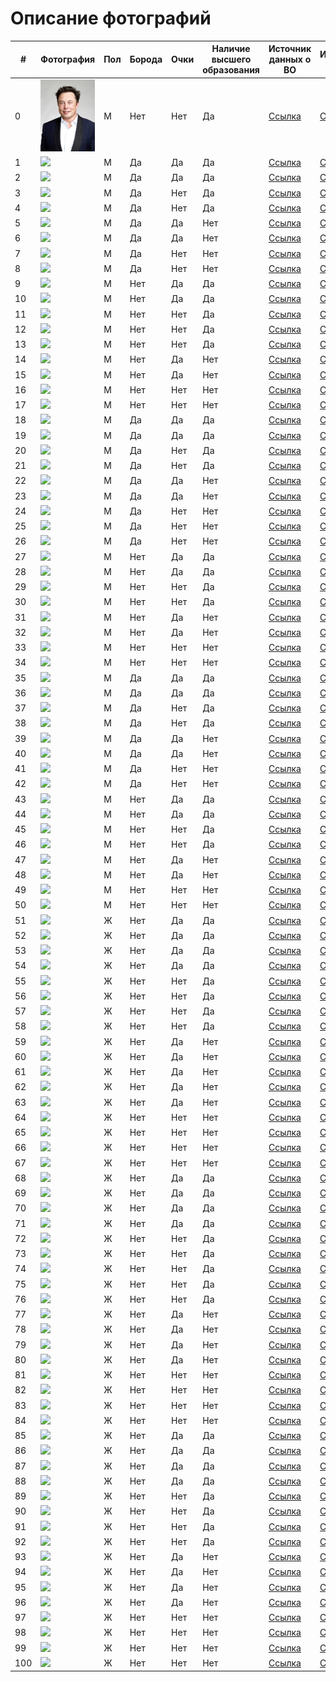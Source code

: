 # Описание фотографий


| # | Фотография | Пол | Борода | Очки | Наличие высшего образования | Источник данных о ВО | Источник фото |
|---|---|---|---|---|---|---|---|
| 0 |![](/Elon_Musk.jpg) | M | Нет | Нет | Да | [Ссылка](https://ru.wikipedia.org/wiki/%D0%9C%D0%B0%D1%81%D0%BA,_%D0%98%D0%BB%D0%BE%D0%BD) | [Ссылка](https://ru.wikipedia.org/wiki/%D0%9C%D0%B0%D1%81%D0%BA,_%D0%98%D0%BB%D0%BE%D0%BD) | 
| 1 |![](/1_Christopher_Catesby_Harington.jpg) | M | Да | Да | Да | [Ссылка](https://en.wikipedia.org/wiki/Kit_Harington) | [Ссылка](https://www.bustle.com/articles/33139-an-andy-samberg-kit-harington-hbo-sports-mockumentary-about-tennis-yes-please) |
| 2 |![](/2_Sean_William_McLoughlin.jpg) | M | Да | Да | Да | [Ссылка](https://en.wikipedia.org/wiki/Jacksepticeye) | [Ссылка](https://www.pinterest.com/pin/856598791599617749/) |
| 3 |![](/3_Joseph_Tetsuro_Bizinger.jpg) | M | Да | Нет | Да | [Ссылка](https://en.wikipedia.org/wiki/The_Anime_Man) | [Ссылка](https://www.mycast.io/talent/joey-bizinger) |
| 4 |![](/4_Joseph_Matthew_Alwyn.jpg) | M | Да | Нет | Да | [Ссылка](https://en.wikipedia.org/wiki/Joe_Alwyn) | [Ссылка](https://m.aceshowbiz.com/events/joe%20alwyn/joe-alwyn-bfi-62nd-london-film-festival-01.html) |
| 5 |![](/5_Mark_Edward_Fischbach.jpg) | M | Да | Да | Нет | [Ссылка](https://en.wikipedia.org/wiki/Markiplier) | [Ссылка](https://uk.sports.yahoo.com/news/youtube-star-markiplier-signs-wme-exclusive-202946076.html?guccounter=1&guce_referrer=aHR0cHM6Ly93d3cuZ29vZ2xlLnJ1Lw&guce_referrer_sig=AQAAAABiIPT9c_skjXBX5EtqB12hIS10TiSHyBW99RnMYnZOLVxSx9-Il00l_oAlx3bSKjNf3-_1AHciKEFvTTJ0Bl0O0VnJzy2z4oaFQETXR82pw8rV_CJmUwhI6Mj5MsFO0bBJTS3r7eFm6hgNePysePcnSCmEQYtB5WK22uu5vIzI) |
| 6 |![](/6_Edward_Christopher_Sheeran.jpg) | M | Да | Да | Нет | [Ссылка](https://en.wikipedia.org/wiki/Ed_Sheeran) | [Ссылка](https://informkenya.com/post/ed-sheeran-and-wife-cherry-announce-birth-of-daughter-lyra) |
| 7 |![](/7_Felix_Arvid_Ulf_Kjellberg.jpg) | M | Да | Нет | Нет | [Ссылка](https://en.wikipedia.org/wiki/PewDiePie) | [Ссылка](https://www.listennotes.com/it/podcasts/tech-intrigued-tech-intrigued-7l3hUiq5PBH/) |
| 8 |![](/8_Zac_Efron.jpg) | M | Да | Нет | Нет | [Ссылка](https://en.wikipedia.org/wiki/Zac_Efron) | [Ссылка](https://www.pinterest.co.uk/pin/ok--544865254916678577/) |
| 9 |![](/9_Andrew_Russell_Garfield.jpg) | M | Нет | Да | Да | [Ссылка](https://en.wikipedia.org/wiki/Andrew_Garfield) | [Ссылка](https://www.pinterest.com/pin/440438038559254248/) |
| 10 |![](/10_Daniel_Sharman.jpg) | M | Нет | Да | Да | [Ссылка](https://en.wikipedia.org/wiki/Daniel_Sharman) | [Ссылка](https://dualstyleblog.com/tag/after-movies/) |
| 11 |![](/11_Robert_Cornelius_Murphy.jpg) | M | Нет | Нет | Да | [Ссылка](https://en.wikipedia.org/wiki/Bobby_Murphy) | [Ссылка](https://worthpedia.com/bobby-murphy/) |
| 12 |![](/12_Jeremy_Wang.jpg) | M | Нет | Нет | Да | [Ссылка](https://en.wikipedia.org/wiki/Disguised_Toast) | [Ссылка](https://en.wikipedia.org/wiki/Disguised_Toast) |
| 13 |![](/13_Garnt_Maneetapho.jpg) | M | Нет | Нет | Да | [Ссылка](https://en.wikipedia.org/wiki/Gigguk) | [Ссылка](https://wikiodin.com/where-does-youtuber-gigguk-live-girlfriend-net-worth-wiki/) |
| 14 |![](/14_Daniel_Radcliffe.jpg) | M | Нет | Да | Нет | [Ссылка](https://en.wikipedia.org/wiki/Daniel_Radcliffe) | [Ссылка](https://poltronanerd.com.br/filmes/daniel-radcliffe-revela-seu-filme-de-harry-potter-favorito-126042/amp) |
| 15 |![](/15_Tom_Holland.jpg) | M | Нет | Да | Нет | [Ссылка](https://en.wikipedia.org/wiki/Tom_Holland) | [Ссылка](https://blinkoptic.com/2022/03/22/tom-holland-and-his-famous-eyeglasses/) |
| 16 |![](/16_Vitalik_Buterin.jpg) | M | Нет | Нет | Нет | [Ссылка](https://en.wikipedia.org/wiki/Vitalik_Buterin) | [Ссылка](https://signal.nfx.com/investors/vitalik-buterin) |
| 17 |![](/17_Rupert_Alexander_Lloyd_Grint.jpg) | M | Нет | Нет | Нет | [Ссылка](https://en.wikipedia.org/wiki/Rupert_Grint) | [Ссылка](https://www.bbc.com/news/entertainment-arts-37163406) |
| 18 |![](/18_Robert_Downey_Jr.jpg) | M | Да | Да | Да | [Ссылка](https://en.wikipedia.org/wiki/Robert_Downey_Jr.) | [Ссылка](https://www.pinterest.com/pin/775533998312710466/) |
| 19 |![](/19_Michael_David_Stevens.jpg) | M | Да | Да | Да | [Ссылка](https://en.wikipedia.org/wiki/Michael_Stevens_(educator)) | [Ссылка](https://www.geni.com/people/Michael-Stevens/6000000027327774832) |
| 20 |![](/20_Derek_Muller.jpg) | M | Да | Нет | Да | [Ссылка](https://en.wikipedia.org/wiki/Derek_Muller) | [Ссылка](https://everyfad.com/person/derek-muller) |
| 21 |![](/21_James_Christian_Kimmel.jpg) | M | Да | Нет | Да | [Ссылка](https://en.wikipedia.org/wiki/Jimmy_Kimmel) | [Ссылка](https://millionaire.fandom.com/wiki/Jimmy_Kimmel) |
| 22 |![](/22_Johnny_Depp.jpg) | M | Да | Да | Нет | [Ссылка](https://en.wikipedia.org/wiki/Johnny_Depp) | [Ссылка](https://www.pinterest.com/pin/372391462920718342/) |
| 23 |![](/23_Edward_Regan_Murphy.jpg) | M | Да | Да | Нет | [Ссылка](https://en.wikipedia.org/wiki/Eddie_Murphy) | [Ссылка](https://en.wikipedia.org/wiki/Eddie_Murphy) |
| 24 |![](/24_Keanu_Reeves.jpg) | M | Да | Нет | Нет | [Ссылка](https://en.wikipedia.org/wiki/Keanu_Reeves) | [Ссылка](https://matrix.fandom.com/wiki/Keanu_Reeves) |
| 25 |![](/25_Will_Smith.jpg) | M | Да | Нет | Нет | [Ссылка](https://en.wikipedia.org/wiki/Will_Smith) | [Ссылка](https://krot.info/muzhchiny/17719-uill-smit-57-foto.html) |
| 26 |![](/26_Chris_Hemsworth.jpg) | M | Да | Нет | Нет | [Ссылка](https://en.wikipedia.org/wiki/Chris_Hemsworth) | [Ссылка](https://www.instyle.com/news/chris-hemsworth-miracle-greatest-day-life-basketball) |
| 27 |![](/27_Louis_Sebastian_Theroux.jpg) | M | Нет | Да | Да | [Ссылка](https://en.wikipedia.org/wiki/Louis_Theroux) | [Ссылка](https://www.nme.com/news/nme-merch-presents-louis-theroux-special-2011150) |
| 28 |![](/28_Rainn_Percival_Dietrich_Wilson.jpg) | M | Нет | Да | Да | [Ссылка](https://en.wikipedia.org/wiki/Rainn_Wilson) | [Ссылка](https://www.kinomania.ru/people/822814) |
| 29 |![](/29_Dwayne_Douglas_Johnson.jpg) | M | Нет | Нет | Да | [Ссылка](https://en.wikipedia.org/wiki/Dwayne_Johnson) | [Ссылка](https://www.nme.com/news/film/the-rock-hints-at-dc-comics-project-for-2014-578341) |
| 30 |![](/30_Todd_Howard.jpg) | M | Нет | Нет | Да | [Ссылка](https://en.wikipedia.org/wiki/Todd_Howard) | [Ссылка](https://en.wikipedia.org/wiki/Todd_Howard) |
| 31 |![](/31_Hideo_Kojima.jpg) | M | Нет | Да | Нет | [Ссылка](https://en.wikipedia.org/wiki/Hideo_Kojima) | [Ссылка](https://www.eurogamer.net/konami-blocked-hideo-kojima-from-attending-the-game-awards) |
| 32 |![](/32_John_Carmack.jpg) | M | Нет | Да | Нет | [Ссылка](https://en.wikipedia.org/wiki/John_Carmack) | [Ссылка](https://www.pinterest.ru/pin/1407443612416885/) |
| 33 |![](/33_Tom_Cruise.jpg) | M | Нет | Нет | Нет | [Ссылка](https://en.wikipedia.org/wiki/Tom_Cruise) | [Ссылка](https://www.pinterest.ru/pin/525232375282399441/) |
| 34 |![](/34_James_Thomas_Fallon.jpg) | M | Нет | Нет | Нет | [Ссылка](https://en.wikipedia.org/wiki/Jimmy_Fallon) | [Ссылка](https://www.pinterest.com/pin/46936021106852930/) |
| 35 |![](/35_Hayao_Miyazaki.jpg) | M | Да | Да | Да | [Ссылка](https://en.wikipedia.org/wiki/Hayao_Miyazaki) | [Ссылка](https://otakukart.com/hayao-miyazaki-back-from-retirement-for-another-movie/) |
| 36 |![](/36_Michael_Wayne_Godwin.jpg) | M | Да | Да | Да | [Ссылка](https://en.wikipedia.org/wiki/Mike_Godwin) | [Ссылка](https://wikireality.ru/wiki/Майк_Годвин) |
| 37 |![](/37_Neil_deGrasse_Tyson.jpg) | M | Да | Нет | Да | [Ссылка](https://en.wikipedia.org/wiki/Neil_deGrasse_Tyson) | [Ссылка](https://studyinternational.com/news/neil-degrasse-tyson-holiday-gift-guide-2020/) |
| 38 |![](/38_Grigori_Yakovlevich_Perelman.jpg) | M | Да | Нет | Да | [Ссылка](https://en.wikipedia.org/wiki/Grigori_Perelman) | [Ссылка](https://en.wikipedia.org/wiki/Grigori_Perelman) |
| 39 |![](/39_Gabe_Logan_Newell.jpg) | M | Да | Да | Нет | [Ссылка](https://en.wikipedia.org/wiki/Gabe_Newell) | [Ссылка](https://www.roadtovr.com/gabe-newell-expects-wireless-room-scale-to-be-an-integrated-feature/) |
| 40 |![](/40_Peter_Handke.jpg) | M | Да | Да | Нет | [Ссылка](https://en.wikipedia.org/wiki/Peter_Handke) | [Ссылка](https://en.wikipedia.org/wiki/Peter_Handke) |
| 41 |![](/41_Steve_Harvey.jpg) | M | Да | Нет | Нет | [Ссылка](https://en.wikipedia.org/wiki/Steve_Harvey) | [Ссылка](https://en.wikipedia.org/wiki/Steve_Harvey) |
| 42 |![](/42_Stephen_Gary_Wozniak.jpg) | M | Да | Нет | Нет | [Ссылка](https://en.wikipedia.org/wiki/Steve_Wozniak) | [Ссылка](https://biografii.net/znamenitosti/stiv-vozniak.html) |
| 43 |![](/43_Samuel_Leroy_Jackson.jpg) | M | Нет | Да | Да | [Ссылка](https://en.wikipedia.org/wiki/Samuel_L._Jackson) | [Ссылка](http://almode.ru/stars/16031-sjemjujel-dzhekson-50-foto.html) |
| 44 |![](/44_Benoit_Mandelbrot.jpg) | M | Нет | Да | Да | [Ссылка](https://en.wikipedia.org/wiki/Benoit_Mandelbrot) | [Ссылка](https://www.pinterest.ru/pin/322711129533202096/) |
| 45 |![](/45_Arnold_Schwarzenegger.jpg) | M | Нет | Нет | Да | [Ссылка](https://en.wikipedia.org/wiki/Arnold_Schwarzenegger) | [Ссылка](https://www.closerweekly.com/posts/arnold-schwarzenegger-talks-divorce-says-his-kids-can-have-any-job-as-long-as-they-re-passionate-61776/) |
| 46 |![](/46_Richard_Dawkins.jpg) | M | Нет | Нет | Да | [Ссылка](https://en.wikipedia.org/wiki/Richard_Dawkins) | [Ссылка](https://en.wikipedia.org/wiki/Richard_Dawkins) |
| 47 |![](/47_Daniel_Michael_DeVito_Jr.jpg) | M | Нет | Да | Нет | [Ссылка](https://en.wikipedia.org/wiki/Danny_DeVito) | [Ссылка](https://www.pinterest.com/pin/130111876723902757/) |
| 48 |![](/48_Bill_Gates.jpg) | M | Нет | Да | Нет | [Ссылка](https://en.wikipedia.org/wiki/Bill_Gates) | [Ссылка](https://news.softpedia.com/news/Bill-Gates-Will-Be-the-Next-Microsoft-CEO-Sort-Of-419055.shtml) |
| 49 |![](/49_Jack_Nicholson.jpg) | M | Нет | Нет | Нет | [Ссылка](https://en.wikipedia.org/wiki/Jack_Nicholson) | [Ссылка](https://www.radiocreative.com/voice-overs/celebrity-voice-impressions/jack-nicholson/) |
| 50 |![](/50_Jeremy_Clarkson.jpg) | M | Нет | Нет | Нет | [Ссылка](https://en.wikipedia.org/wiki/Jeremy_Clarkson) | [Ссылка](https://divo.best/dzheremi-klarkson.html) |
| 51 |![](/51_Elizabeth_Bruenig.jpg) | Ж | Нет | Да | Да | [Ссылка](https://en.wikipedia.org/wiki/Elizabeth_Bruenig) | [Ссылка](https://www.anamariecox.com/with-friends-like-these/2019/8/21/apocalyptic-safe-spaces-with-elizabeth-bruenig) |
| 52 |![](/52_Jacqueline_Wernimont.jpg) | Ж | Нет | Да | Да | [Ссылка](https://en.wikipedia.org/wiki/Jacqueline_Wernimont) | [Ссылка](https://items.ssrc.org/author/jacqueline-wernimont/) |
| 53 |![](/53_Ella_Rose_Emhoff.jpg) | Ж | Нет | Да | Да | [Ссылка](https://en.wikipedia.org/wiki/Ella_Emhoff) | [Ссылка](https://www.independent.co.uk/news/ella-emhoff-makes-runway-debut-and-yes-shes-in-a-coat-designers-designers-coat-coat-kamala-harris-b1804278.html) |
| 54 |![](/54_Kaitlan_Collins.jpg) | Ж | Нет | Да | Да | [Ссылка](https://en.wikipedia.org/wiki/Kaitlan_Collins) | [Ссылка](https://www.nytimes.com/2019/02/20/business/media/sarah-isgur-flores-cnn.html) |
| 55 |![](/55_Emma_Charlotte_Duerre_Watson.jpg) | Ж | Нет | Нет | Да | [Ссылка](https://en.wikipedia.org/wiki/Emma_Watson) | [Ссылка](https://en.wikipedia.org/wiki/Emma_Watson) |
| 56 |![](/56_Malala_Yousafzai.jpg) | Ж | Нет | Нет | Да | [Ссылка](https://en.wikipedia.org/wiki/Malala_Yousafzai) | [Ссылка](https://www.peoples.ru/state/citizen/malala_yousafzai/history.html) |
| 57 |![](/57_Anastasia_Kostyantynivna_Prikhodko.jpg) | Ж | Нет | Нет | Да | [Ссылка](https://en.wikipedia.org/wiki/Anastasia_Prikhodko) | [Ссылка](https://en.wikipedia.org/wiki/Anastasia_Prikhodko) |
| 58 |![](/58_Sierra_Dawn_Hull.jpg) | Ж | Нет | Нет | Да | [Ссылка](https://en.wikipedia.org/wiki/Sierra_Hull) | [Ссылка](https://alchetron.com/Sierra-Hull) |
| 59 |![](/59_Hailee_Steinfeld.jpg) | Ж | Нет | Да | Нет | [Ссылка](https://en.wikipedia.org/wiki/Hailee_Steinfeld) | [Ссылка](https://browsecat.net/celebrities/hailee-steinfeld-hd-actress-2021-wallpapers) |
| 60 |![](/60_Margot_Elise_Robbie.jpg) | Ж | Нет | Да | Нет | [Ссылка](https://en.wikipedia.org/wiki/Margot_Robbie) | [Ссылка](https://www.pinterest.com/pin/385620786854424141) |
| 61 |![](/61_Kristen_Jaymes_Stewart.jpg) | Ж | Нет | Да | Нет | [Ссылка](https://en.wikipedia.org/wiki/Kristen_Stewart) | [Ссылка](https://uhd.name/1392-kristen-stjuart-49-foto.html) |
| 62 |![](/62_Hannah_Dakota_Fanning.jpg) | Ж | Нет | Да | Нет | [Ссылка](https://en.wikipedia.org/wiki/Dakota_Fanning) | [Ссылка](https://www.pinterest.com/pin/702280135657620970/) |
| 63 |![](/63_Sydney_Bernice_Sweeney.jpg) | Ж | Нет | Да | Нет | [Ссылка](https://en.wikipedia.org/wiki/Sydney_Sweeney) | [Ссылка](https://www.pinterest.com/pin/664984701213342955/) |
| 64 |![](/64_Jennifer_Shrader_Lawrence.jpg) | Ж | Нет | Нет | Нет | [Ссылка](https://en.wikipedia.org/wiki/Jennifer_Lawrence) | [Ссылка](https://www.pinterest.com/pin/152066924893978605/) |
| 65 |![](/65_Zendaya_Maree_Stoermer_Coleman.jpg) | Ж | Нет | Нет | Нет | [Ссылка](https://en.wikipedia.org/wiki/Zendaya) | [Ссылка](https://en.wikipedia.org/wiki/Zendaya) |
| 66 |![](/66_Selena_Marie_Gomez.jpg) | Ж | Нет | Нет | Нет | [Ссылка](https://en.wikipedia.org/wiki/Selena_Gomez) | [Ссылка](https://www.pinterest.com/pin/87398048999728488/) |
| 67 |![](/67_Chloe_Grace_Moretz.jpg) | Ж | Нет | Нет | Нет | [Ссылка](https://en.wikipedia.org/wiki/Chloë_Grace_Moretz) | [Ссылка](https://familypedia.fandom.com/wiki/Chloë_Grace_Moretz_(1997)) |
| 68 |![](/68_Abigail_Pierrepont_Johnson.jpg) | Ж | Нет | Да | Да | [Ссылка](https://en.wikipedia.org/wiki/Abigail_Johnson) | [Ссылка](https://www.foxbusiness.com/lifestyle/what-is-abigail-johnsons-net-worth) |
| 69 |![](/69_Savannah_Clark_Guthrie.jpg) | Ж | Нет | Да | Да | [Ссылка](https://en.wikipedia.org/wiki/Savannah_Guthrie) | [Ссылка](https://www.hellomagazine.com/film/20220111130581/why-has-savannah-guthrie-left-today-show-studios-covid-19/) |
| 70 |![](/70_Lisa_Kennedy_Montgomery.jpg) | Ж | Нет | Да | Да | [Ссылка](https://en.wikipedia.org/wiki/Kennedy_(commentator)) | [Ссылка](https://onmilwaukee.com/articles/kennedymilwaukee) |
| 71 |![](/71_Dana_Lynn_Loesch.jpg) | Ж | Нет | Да | Да | [Ссылка](https://en.wikipedia.org/wiki/Dana_Loesch) | [Ссылка](https://www.listal.com/viewimage/8100405) |
| 72 |![](/72_Kamala_Devi_Harris.jpg) | Ж | Нет | Нет | Да | [Ссылка](https://en.wikipedia.org/wiki/Kamala_Harris) | [Ссылка](https://en.wikipedia.org/wiki/Kamala_Harris) |
| 73 |![](/73_Julie_Terese_Sweet.jpg) | Ж | Нет | Нет | Да | [Ссылка](https://en.wikipedia.org/wiki/Julie_Sweet) | [Ссылка](https://factboyz.com/julie-sweet-biography-age-net-worth/) |
| 74 |![](/74_Susan_Diane_Wojcicki.jpg) | Ж | Нет | Нет | Да | [Ссылка](https://en.wikipedia.org/wiki/Susan_Wojcicki) | [Ссылка](https://en.wikipedia.org/wiki/Susan_Wojcicki) |
| 75 |![](/75_Amanda_Louise_Holden.jpg) | Ж | Нет | Нет | Да | [Ссылка](https://en.wikipedia.org/wiki/Amanda_Holden) | [Ссылка](https://www.thefamouspeople.com/profiles/amanda-holden-9806.php) |
| 76 |![](/76_Nicolle_Wallace.jpg) | Ж | Нет | Нет | Да | [Ссылка](https://en.wikipedia.org/wiki/Nicolle_Wallace) | [Ссылка](https://www.msnbc.com/deadline-white-house/nicolle-wallace-biography-n1157571) |
| 77 |![](/77_Scarlett_Ingrid_Johansson.jpg) | Ж | Нет | Да | Нет | [Ссылка](https://en.wikipedia.org/wiki/Scarlett_Johansson) | [Ссылка](https://www.pinterest.com.au/pin/385057836860431001/) |
| 78 |![](/78_Jennifer_Joanna_Aniston.jpg) | Ж | Нет | Да | Нет | [Ссылка](https://en.wikipedia.org/wiki/Jennifer_Aniston) | [Ссылка](https://www.pinterest.ru/pin/544020829979556104/) |
| 79 |![](/79_Julia_Fiona_Roberts.jpg) | Ж | Нет | Да | Нет | [Ссылка](https://en.wikipedia.org/wiki/Julia_Roberts) | [Ссылка](http://almode.ru/stars/27043-dzhulija-roberts-66-foto.html) |
| 80 |![](/80_Kate_Elizabeth_Winslet.jpg) | Ж | Нет | Да | Нет | [Ссылка](https://en.wikipedia.org/wiki/Kate_Winslet) | [Ссылка](https://www.thecut.com/2016/02/glasses-oscars-patricia-arquette-kate-winslet.html) |
| 81 |![](/81_Caroline_Louise_Flack.jpg) | Ж | Нет | Нет | Нет | [Ссылка](https://en.wikipedia.org/wiki/Caroline_Flack) | [Ссылка](https://www.walesonline.co.uk/lifestyle/showbiz/caroline-flack-inquest-died-court-18718174) |
| 82 |![](/82_Lisa_Tamsin_Faulkner.jpg) | Ж | Нет | Нет | Нет | [Ссылка](https://en.wikipedia.org/wiki/Lisa_Faulkner) | [Ссылка](https://www.express.co.uk/life-style/life/959433/lisa-faulkner-weekend-john-torode-brookside-dangerfield-indian-takeaway-board-games) |
| 83 |![](/83_Angelina_Jolie.jpg) | Ж | Нет | Нет | Нет | [Ссылка](https://en.wikipedia.org/wiki/Angelina_Jolie) | [Ссылка](https://en.wikipedia.org/wiki/Angelina_Jolie) |
| 84 |![](/84_Charlize_Theron.jpg) | Ж | Нет | Нет | Нет | [Ссылка](https://en.wikipedia.org/wiki/Charlize_Theron) | [Ссылка](https://in.pinterest.com/pin/497507090083150876/) |
| 85 |![](/85_Tsai_Ing-wen.jpg) | Ж | Нет | Да | Да | [Ссылка](https://en.wikipedia.org/wiki/Tsai_Ing-wen) | [Ссылка](https://en.wikipedia.org/wiki/Tsai_Ing-wen) |
| 86 |![](/86_Christine_Madeleine_Odette_Lagarde.jpg) | Ж | Нет | Да | Да | [Ссылка](https://en.wikipedia.org/wiki/Christine_Lagarde) | [Ссылка](https://www.ekapija.com/en/news/2678684/christine-lagarde-officially-takes-up-duty-as-president-of-the-european-central) |
| 87 |![](/87_Oprah_Gail_Winfrey.jpg) | Ж | Нет | Да | Да | [Ссылка](https://en.wikipedia.org/wiki/Oprah_Winfrey) | [Ссылка](https://www.findhealthtips.com/oprah-winfrey-weight-loss/?utm_source=feedburner&utm_medium=feed&utm_campaign=Feed%3A+findhealthtips+%28Find+Health+Tips%29) |
| 88 |![](/88_Gayle_King.jpg) | Ж | Нет | Да | Да | [Ссылка](https://en.wikipedia.org/wiki/Gayle_King) | [Ссылка](https://www.nickiswift.com/385604/what-gayle-king-had-to-say-about-william-and-harry-during-prince-philips-funeral/) |
| 89 |![](/89_Ursula_Gertrud_von_der_Leyen.jpg) | Ж | Нет | Нет | Да | [Ссылка](https://en.wikipedia.org/wiki/Ursula_von_der_Leyen) | [Ссылка](https://euobserver.com/agenda/145439) |
| 90 |![](/90_Angela_Dorothea_Merkel.jpg) | Ж | Нет | Нет | Да | [Ссылка](https://en.wikipedia.org/wiki/Angela_Merkel) | [Ссылка](https://en.wikipedia.org/wiki/Angela_Merkel) |
| 91 |![](/91_Theresa_Mary_May.jpg) | Ж | Нет | Нет | Да | [Ссылка](https://en.wikipedia.org/wiki/Theresa_May) | [Ссылка](https://zen.yandex.ru/media/fingazeta/tereza-mei-ne-otkajetsia-ot-svoego-plana-po-brexit-5b8e3588cebe0c00ab8c9ed1) |
| 92 |![](/92_Dilma_Vana_Rousseff.jpg) | Ж | Нет | Нет | Да | [Ссылка](https://en.wikipedia.org/wiki/Dilma_Rousseff) | [Ссылка](https://en.wikipedia.org/wiki/Dilma_Rousseff) |
| 93 |![](/93_Diane_Hall_Keaton.jpg) | Ж | Нет | Да | Нет | [Ссылка](https://en.wikipedia.org/wiki/Diane_Keaton) | [Ссылка](https://zabavniks.com/foto/14474-foto-dajan-kiton) |
| 94 |![](/94_Catherine_Fabienne_Dorleac.jpg) | Ж | Нет | Да | Нет | [Ссылка](https://en.wikipedia.org/wiki/Catherine_Deneuve) | [Ссылка](https://www.zimbio.com/photos/Catherine+Deneuve/Ql40jokYEth/Maison+Louis+Vuitton+Roma+Etoile+Cocktail) |
| 95 |![](/95_Sophia_Loren.jpg) | Ж | Нет | Да | Нет | [Ссылка](https://en.wikipedia.org/wiki/Sophia_Loren) | [Ссылка](https://pinetworth.com/sophia-loren/) |
| 96 |![](/96_Amy_Louise_Sedaris.jpg) | Ж | Нет | Да | Нет | [Ссылка](https://en.wikipedia.org/wiki/Amy_Sedaris) | [Ссылка](https://www.zimbio.com/photos/Amy+Sedaris/C9TMi2Mczf0/Adam+Selman+Front+Row+September+2016+MADE) |
| 97 |![](/97_Sharon_Rachel_Osbourne.jpg) | Ж | Нет | Нет | Нет | [Ссылка](https://en.wikipedia.org/wiki/Sharon_Osbourne) | [Ссылка](http://almode.ru/stars/16643-shjeron-osborn-52-foto.html) |
| 98 |![](/98_Paula_Elizabeth_Yates.jpg) | Ж | Нет | Нет | Нет | [Ссылка](https://en.wikipedia.org/wiki/Paula_Yates) | [Ссылка](https://modelfact.com/paula-yates-bob-geldof/) |
| 99 |![](/99_Lorraine_Kelly.jpg) | Ж | Нет | Нет | Нет | [Ссылка](https://en.wikipedia.org/wiki/Lorraine_Kelly) | [Ссылка](https://www.hellomagazine.com/celebrities/20220201132097/lorraine-kelly-breaks-silence-carol-mcgiffin-tweet/) |
| 100 |![](/100_Goldie_Jeanne_Hawn.jpg) | Ж | Нет | Нет | Нет | [Ссылка](https://en.wikipedia.org/wiki/Goldie_Hawn) | [Ссылка](https://www.britannica.com/biography/Goldie-Hawn) |
